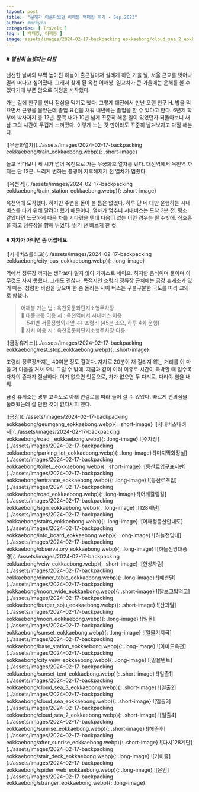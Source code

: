 ```yaml
---
layout: post
title:  "운해가 아름다웠던 어깨봉 백패킹 후기 - Sep.2023"
author: #mrkyia
categories: [ Travels ]
tag : [ 백패킹, 어깨봉 ]
image: assets/images/2024-02-17-backpacking eokkaebong/cloud_sea_2_eokkaebong.webp
---
```

##### # 열심히 놀겠다는 다짐
선선한 날씨와 부쩍 높아진 하늘이 출근길마저 설레게 하던 가을 날, 서울 근교를 벗어나 멀리 떠나고 싶어졌다. 그래서 찾게 된 옥천 어깨봉. 일교차가 큰 가을에는 운해를 볼 수 있다기에 부푼 맘으로 여정을 시작했다.   

가는 길에 친구를 만나 점심을 먹기로 했다. 그렇게 대전에서 만난 오랜 친구 H. 밥을 먹으면서 근황을 물었는데 졸업 요건을 채워 내년에는 졸업을 할 수 있다고 한다. 6년제 학부에 박사까지 총 12년. 문득 내가 10년 넘게 꾸준히 해온 일이 있었던가 되돌아보니 새삼 그의 시간이 무겁게 느껴졌다. 이렇게 노는 것 만이라도 꾸준히 남겨보자고 다짐 해본다.  
  
![무궁화열차](../assets/images/2024-02-17-backpacking eokkaebong/train_eokkaebong.webp){: .short-image}
  
놀고 먹다보니 세 시가 넘어 옥천으로 가는 무궁화호 열차를 탔다. 대전역에서 옥천역 까지는 단 12분. 느리게 변하는 풍경이 지루해지기 전 열차가 멈췄다.
  
![옥천역](../assets/images/2024-02-17-backpacking eokkaebong/train_station_eokkaebong.webp){: .short-image}
  
옥천역에 도착했다. 하지만 주변을 돌아 볼 틈은 없었다. 하루 단 네 대만 운행하는 시내버스를 타기 위해 달려야 했기 때문이다. 열차가 멈추니 시내버스는 도착 3분 전. 평소 같았다면 느긋하게 다음 차를 기다렸을 텐데 다음이 없는 이런 경우는 뛸 수밖에. 심호흡을 하고 정류장을 향해 뛰었다. 뛰기 전 빠르게 한 컷.     
  
#### # 자차가 아니면 좀 어렵네요  
![시내버스를타고](../assets/images/2024-02-17-backpacking eokkaebong/city_bus_eokkaebong.webp){: .long-image}
  
역에서 정류장 까지는 생각보다 멀지 않아 가까스로 세이프. 하지만 음식이며 물이며 아무것도 사지 못했다. 그래도 괜찮다. 목적지인 조령리 정류장 근처에는 금강 휴게소가 있기 때문. 청량한 바람을 맞으며 한 숨 돌리는 사이 버스는 구불구불한 국도를 따라 교외로 향했다.   

> 어깨봉 가는 법 : 옥천옻문화단지소형주차장   
> 🚌 대중교통 이용 시 : 옥천역에서 시내버스 이용   
> &nbsp;&nbsp;&nbsp; 541번 서울정형외과앞 ↔ 조령리 (45분 소요, 하루 4회 운행)  
> 🚗 자차 이용 시 : 옥천옻문화단지소형주차장 이용
  
![금강휴게소](../assets/images/2024-02-17-backpacking eokkaebong/rest_stop_eokkaebong.webp){: .short-image}
   
조령리 정류장까지는 40여분 정도 걸렸다. 자차로 20분이 채 걸리지 않는 거리를 이 마을 저 마을을 거쳐 오니 그럴 수 밖에. 지금과 같이 여러 이유로 시간이 촉박할 때 일수록 자차의 존재가 절실하다. 이가 없으면 잇몸으로, 차가 없으면 두 다리로. 다리야 힘을 내줘.  
  
금강 휴게소는 경부 고속도로 아래 연결로를 따라 들어 갈 수 있었다. 빠르게 편의점을 둘러봤는데 살 만한 것이 없다시피 했다.

![금강](../assets/images/2024-02-17-backpacking eokkaebong/geumgang_eokkaebong.webp){: .short-image}
![시내버스내려서](../assets/images/2024-02-17-backpacking eokkaebong/road__eokkaebong.webp){: .long-image}
![주차장](../assets/images/2024-02-17-backpacking eokkaebong/parking_lot_eokkaebong.webp){: .long-image}
![마지막화장실](../assets/images/2024-02-17-backpacking eokkaebong/toilet__eokkaebong.webp){: .short-image}
![등산로입구표지판](../assets/images/2024-02-17-backpacking eokkaebong/entrance_eokkaebong.webp){: .long-image}
![등산로초입](../assets/images/2024-02-17-backpacking eokkaebong/road_eokkaebong.webp){: .long-image}
![어꺠갈림길](../assets/images/2024-02-17-backpacking eokkaebong/sign_eokkaebong.webp){: .long-image}
![128계단](../assets/images/2024-02-17-backpacking eokkaebong/stairs_eokkaebong.webp){: .long-image}
![어깨정등산안내도](../assets/images/2024-02-17-backpacking eokkaebong/info_board_eokkaebong.webp){: .long-image}
![하늘전망대](../assets/images/2024-02-17-backpacking eokkaebong/observatory_eokkaebong.webp){: .long-image}
![하늘전망대풍경](../assets/images/2024-02-17-backpacking eokkaebong/veiw_eokkaebong.webp){: .short-image}
![한상차림](../assets/images/2024-02-17-backpacking eokkaebong/dinner_table_eokkaebong.webp){: .long-image}
![예쁜달](../assets/images/2024-02-17-backpacking eokkaebong/moon_wide_eokkaebong.webp){: .short-image}
![달보고밥먹고](../assets/images/2024-02-17-backpacking eokkaebong/burger_soju_eokkaebong.webp){: .short-image}
![산과달](../assets/images/2024-02-17-backpacking eokkaebong/moon_eokkaebong.webp){: .long-image}
![일몰](../assets/images/2024-02-17-backpacking eokkaebong/sunset_eokkaebong.webp){: .long-image}
![일몰기지국](../assets/images/2024-02-17-backpacking eokkaebong/base_station_eokkaebong.webp){: .long-image}
![아마도옥천](../assets/images/2024-02-17-backpacking eokkaebong/city_veiw_eokkaebong.webp){: .long-image}
![일몰텐트](../assets/images/2024-02-17-backpacking eokkaebong/sunset_tent_eokkaebong.webp){: .short-image}
![일출1](../assets/images/2024-02-17-backpacking eokkaebong/cloud_sea_3_eokkaebong.webp){: .short-image}
![일출2](../assets/images/2024-02-17-backpacking eokkaebong/cloud_sea_eokkaebong.webp){: .short-image}
![일출3](../assets/images/2024-02-17-backpacking eokkaebong/cloud_sea_2_eokkaebong.webp){: .short-image}
![일출4](../assets/images/2024-02-17-backpacking eokkaebong/sunrise_eokkaebong.webp){: .short-image}
![해뜬후](../assets/images/2024-02-17-backpacking eokkaebong/after_sunrise_eokkaebong.webp){: .short-image}
![다시128계단](../assets/images/2024-02-17-backpacking eokkaebong/stair_deck_eokkaebong.webp){: .long-image}
![거미줄](../assets/images/2024-02-17-backpacking eokkaebong/spider_web_eokkaebong.webp){: .long-image}
![은인](../assets/images/2024-02-17-backpacking eokkaebong/stranger_eokkaebong.webp){: .long-image}
